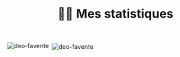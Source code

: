 <h1 align="center">👨‍💻 Mes statistiques</h1><br>
<p align="left">
</p>

<p><img align="left" src="https://github-readme-stats.vercel.app/api/top-langs?username=deo-favente&show_icons=true&locale=en&layout=compact" alt="deo-favente" /></p>

<p>&nbsp;<img align="center" src="https://github-readme-stats.vercel.app/api?username=deo-favente&show_icons=true&locale=en" alt="deo-favente" /></p>

